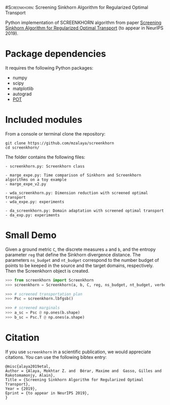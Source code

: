 
#<font style="font-variant: small-caps">Screenkhorn</font>: Screening Sinkhorn Algorithm for Regularized Optimal Transport

Python implementation of SCREENKHORN algorithm from paper [Screening Sinkhorn Algorithm for Regularized Optimal Transport](https://arxiv.org/abs/1906.08540) (to appear in NeurIPS 2019).

Package dependencies
====================
It requires the following Python packages:

- numpy
- scipy
- matplotlib
- autograd
- [POT](https://github.com/rflamary/POT)

Included modules
================
From a console or terminal clone the repository:
```
git clone https://github.com/mzalaya/screenkhorn
cd screenkhorn/
```
The folder contains the following files:
```
- screenkhorn.py: Screenkhorn class

- marge_expe.py: Time comparison of Sinkhorn and Screenkhorn algorithms on a toy example
- marge_expe_v2.py

- wda_screenkhorn.py: Dimension reduction with screened optimal transport
- wda_expe.py: experiments

- da_screenkhorn.py: Domain adaptation with screened optimal transport
- da_exp.py: experiments

```

Small Demo
==========
Given a ground metric `C`, the discrete measures `a` and `b`, and the entropy parameter `reg` that define the Sinkhorn divergence
distance. The parameters `ns_budget` and `nt_budget` correspond to the number budget of points to be keeped in the source and the target domains, respectively. Then the Screenkhorn object is created.

```python
>>> from screenkhorn import Screenkhorn 
>>> screenkhorn = Screenkhorn(a, b, C, reg, ns_budget, nt_budget, verbose=False)

>>> # screened transportation plan 
>>> Psc = screenkhorn.lbfgsb()

>>> # screened marginals
>>> a_sc = Psc @ np.ones(b.shape)
>>> b_sc = Psc.T @ np.ones(a.shape)
```    

Citation
========
If you use `screenkhorn` in a scientific publication, we would appreciate citations. You can use the following bibtex entry:
```
@misc{alaya2019etal,
Author = {Alaya, Mokhtar Z. and  Bérar, Maxime and  Gasso, Gilles and  Rakotomamonjy, Alain},
Title = {Screening Sinkhorn Algorithm for Regularized Optimal Transport},
Year = {2019},
Eprint = {to appear in NeurIPS 2019},
}
```